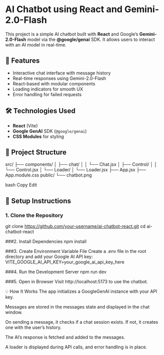 # AI Chatbot using React and Gemini-2.0-Flash

This project is a simple AI chatbot built with **React** and Google’s **Gemini-2.0-Flash** model via the **@google/genai** SDK. It allows users to interact with an AI model in real-time.

## 🚀 Features
- Interactive chat interface with message history
- Real-time responses using Gemini-2.0-Flash
- React-based with modular components
- Loading indicators for smooth UX
- Error handling for failed requests

## 🛠️ Technologies Used
- **React** (Vite)
- **Google GenAI** SDK (`@google/genai`)
- **CSS Modules** for styling

## 📂 Project Structure
src/
├── components/
│ ├── chat/
│ │ └── Chat.jsx
│ ├── Control/
│ │ └── Control.jsx
│ └── Loader/
│ └── Loader.jsx
├── App.jsx
├── App.module.css
public/
└── chatbot.png

bash
Copy
Edit

## 🔑 Setup Instructions

### 1. Clone the Repository
git clone https://github.com/your-username/ai-chatbot-react.git
cd ai-chatbot-react

###2. Install Dependencies
npm install

###3. Create Environment Variable File
Create a .env file in the root directory and add your Google AI API key:
VITE_GOOGLE_AI_API_KEY=your_google_ai_api_key_here

###4. Run the Development Server
npm run dev

###5. Open in Browser
Visit http://localhost:5173 to use the chatbot.

💡 How It Works
The app initializes a GoogleGenAI instance with your API key.

Messages are stored in the messages state and displayed in the chat window.

On sending a message, it checks if a chat session exists. If not, it creates one with the user’s history.

The AI’s response is fetched and added to the messages.

A loader is displayed during API calls, and error handling is in place.
